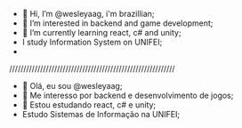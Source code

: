 - 👋 Hi, I’m @wesleyaag, i'm brazillian;
- 👀 I’m interested in backend and game development;
- 🌱 I’m currently learning react, c# and unity;
- I study Information System on UNIFEI;
- 
///////////////////////////////////////////////////////////
- 👋 Olá, eu sou @wesleyaag;
- 👀 Me interesso por backend e desenvolvimento de jogos;
- 🌱 Estou estudando react, c# e unity;
- Estudo Sistemas de Informação na UNIFEI;

<!---
wesleyaag/wesleyaag is a ✨ special ✨ repository because its `README.md` (this file) appears on your GitHub profile.
You can click the Preview link to take a look at your changes.
--->
